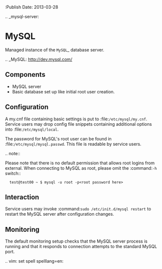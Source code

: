 :Publish Date: 2013-03-28

.. _mysql-server:

MySQL
=====

Managed instance of the `MySQL`_ database server.

.. _MySQL: http://dev.mysql.com/


Components
----------

* MySQL server
* Basic database set up like initial root user creation.

Configuration
-------------

A my.cnf file containing basic settings is put to :file:`/etc/mysql/my.cnf`.
Service users may drop config file snippets containing additional options
into :file:`/etc/mysql/local`.

The password for MySQL's root user can be found in
:file:`/etc/mysql/mysql.passwd`. This file is readable by service users.

.. note::

   Please note that there is no default permission that allows root logins from
   external. When connecting to MySQL as root, please omit the :command:`-h`
   switch::

      test@test00 ~ $ mysql -u root -p<root password here>


Interaction
-----------

Service users may invoke :command:`sudo /etc/init.d/mysql restart` to restart
the MySQL server after configuration changes.

Monitoring
----------

The default monitoring setup checks that the MySQL server
process is running and that it responds to connection attempts to the standard
MySQL port.

.. vim: set spell spelllang=en:
